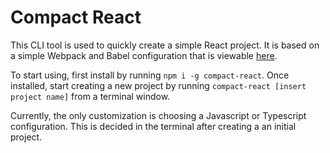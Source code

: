 # Compact React

This CLI tool is used to quickly create a simple React project.
It is based on a simple Webpack and Babel configuration that is viewable
[here](https://github.com/mblydenburgh/no-cra-template).

To start using, first install by running `npm i -g compact-react`. Once installed,
start creating a new project by running `compact-react [insert project name]` from
a terminal window.

Currently, the only customization is choosing a Javascript or Typescript configuration. This
is decided in the terminal after creating a an initial project.